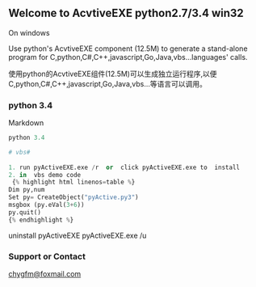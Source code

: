 ## Welcome to AcvtiveEXE   python2.7/3.4 win32
 On windows
 
Use python's AcvtiveEXE component (12.5M) to generate a stand-alone program for C,python,C#,C++,javascript,Go,Java,vbs...languages' calls.

使用python的AcvtiveEXE组件(12.5M)可以生成独立运行程序,以便C,python,C#,C++,javascript,Go,Java,vbs...等语言可以调用。
 
### python 3.4

Markdown  
```python 3.4
python 3.4

# vbs#
 
1. run pyActiveEXE.exe /r  or  click pyActiveEXE.exe to  install
2. in  vbs demo code
 {% highlight html linenos=table %}
Dim py,num
Set py= CreateObject("pyActive.py3") 
msgbox (py.eVal(3+6))
py.quit()
{% endhighlight %} 
```
uninstall pyActiveEXE
 pyActiveEXE.exe /u
 
### Support or Contact
chygfm@foxmail.com
 
